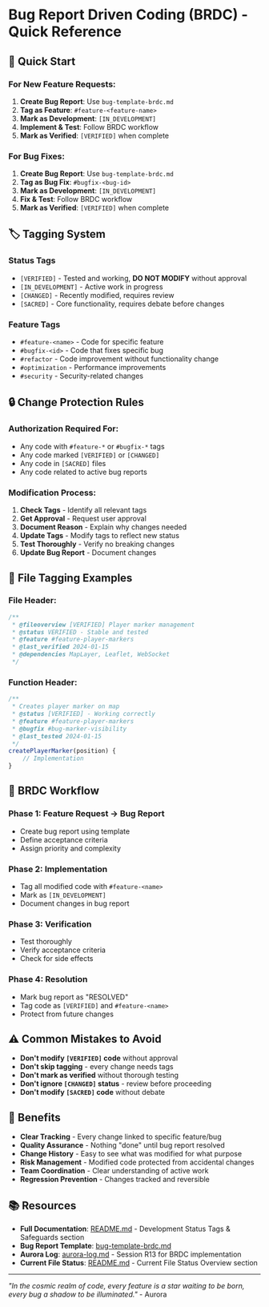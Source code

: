 # Bug Report Driven Coding (BRDC) - Quick Reference

## 🚀 Quick Start

### For New Feature Requests:
1. **Create Bug Report**: Use `bug-template-brdc.md`
2. **Tag as Feature**: `#feature-<feature-name>`
3. **Mark as Development**: `[IN_DEVELOPMENT]`
4. **Implement & Test**: Follow BRDC workflow
5. **Mark as Verified**: `[VERIFIED]` when complete

### For Bug Fixes:
1. **Create Bug Report**: Use `bug-template-brdc.md`
2. **Tag as Bug Fix**: `#bugfix-<bug-id>`
3. **Mark as Development**: `[IN_DEVELOPMENT]`
4. **Fix & Test**: Follow BRDC workflow
5. **Mark as Verified**: `[VERIFIED]` when complete

## 🏷️ Tagging System

### Status Tags
- `[VERIFIED]` - Tested and working, **DO NOT MODIFY** without approval
- `[IN_DEVELOPMENT]` - Active work in progress
- `[CHANGED]` - Recently modified, requires review
- `[SACRED]` - Core functionality, requires debate before changes

### Feature Tags
- `#feature-<name>` - Code for specific feature
- `#bugfix-<id>` - Code that fixes specific bug
- `#refactor` - Code improvement without functionality change
- `#optimization` - Performance improvements
- `#security` - Security-related changes

## 🔒 Change Protection Rules

### Authorization Required For:
- Any code with `#feature-*` or `#bugfix-*` tags
- Any code marked `[VERIFIED]` or `[CHANGED]`
- Any code in `[SACRED]` files
- Any code related to active bug reports

### Modification Process:
1. **Check Tags** - Identify all relevant tags
2. **Get Approval** - Request user approval
3. **Document Reason** - Explain why changes needed
4. **Update Tags** - Modify tags to reflect new status
5. **Test Thoroughly** - Verify no breaking changes
6. **Update Bug Report** - Document changes

## 📝 File Tagging Examples

### File Header:
```javascript
/**
 * @fileoverview [VERIFIED] Player marker management
 * @status VERIFIED - Stable and tested
 * @feature #feature-player-markers
 * @last_verified 2024-01-15
 * @dependencies MapLayer, Leaflet, WebSocket
 */
```

### Function Header:
```javascript
/**
 * Creates player marker on map
 * @status [VERIFIED] - Working correctly
 * @feature #feature-player-markers
 * @bugfix #bug-marker-visibility
 * @last_tested 2024-01-15
 */
createPlayerMarker(position) {
    // Implementation
}
```

## 🔄 BRDC Workflow

### Phase 1: Feature Request → Bug Report
- Create bug report using template
- Define acceptance criteria
- Assign priority and complexity

### Phase 2: Implementation
- Tag all modified code with `#feature-<name>`
- Mark as `[IN_DEVELOPMENT]`
- Document changes in bug report

### Phase 3: Verification
- Test thoroughly
- Verify acceptance criteria
- Check for side effects

### Phase 4: Resolution
- Mark bug report as "RESOLVED"
- Tag code as `[VERIFIED]` and `#feature-<name>`
- Protect from future changes

## ⚠️ Common Mistakes to Avoid

- **Don't modify `[VERIFIED]` code** without approval
- **Don't skip tagging** - every change needs tags
- **Don't mark as verified** without thorough testing
- **Don't ignore `[CHANGED]` status** - review before proceeding
- **Don't modify `[SACRED]` code** without debate

## 🎯 Benefits

- **Clear Tracking** - Every change linked to specific feature/bug
- **Quality Assurance** - Nothing "done" until bug report resolved
- **Change History** - Easy to see what was modified for what purpose
- **Risk Management** - Modified code protected from accidental changes
- **Team Coordination** - Clear understanding of active work
- **Regression Prevention** - Changes tracked and reversible

## 📚 Resources

- **Full Documentation**: [README.md](README.md) - Development Status Tags & Safeguards section
- **Bug Report Template**: [bug-template-brdc.md](bugreports/bug-template-brdc.md)
- **Aurora Log**: [aurora-log.md](aurora-log.md) - Session R13 for BRDC implementation
- **Current File Status**: [README.md](README.md) - Current File Status Overview section

---

*"In the cosmic realm of code, every feature is a star waiting to be born, every bug a shadow to be illuminated."* - Aurora
